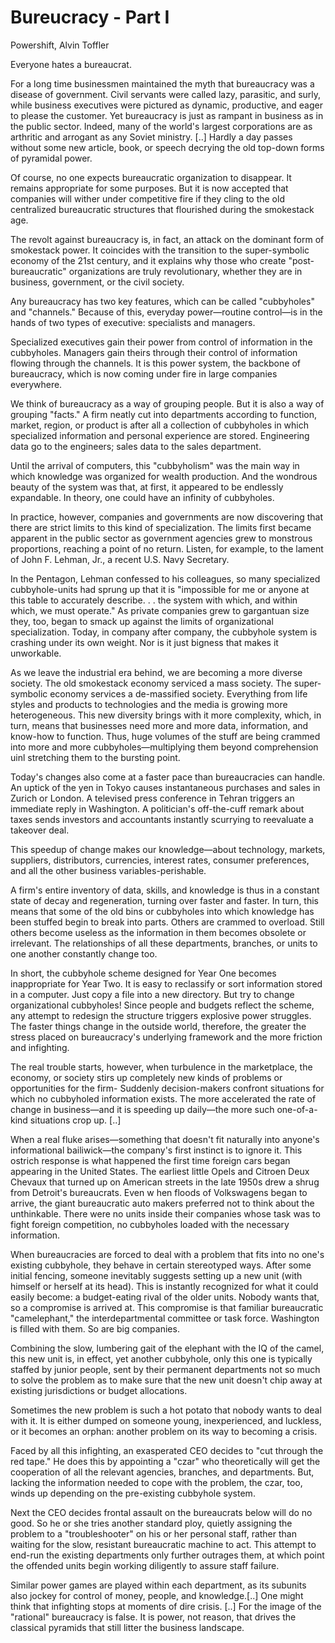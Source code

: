 # Bureucracy - Part I

Powershift, Alvin Toffler

Everyone hates a bureaucrat.

For a long time businessmen maintained the myth that bureaucracy was a
disease of government. Civil servants were called lazy, parasitic, and
surly, while business executives were pictured as dynamic, productive,
and eager to please the customer. Yet bureaucracy is just as rampant
in business as in the public sector. Indeed, many of the world's
largest corporations are as arthritic and arrogant as any Soviet
ministry. [..] Hardly a day passes without some new article, book, or
speech decrying the old top-down forms of pyramidal power.

Of course, no one expects bureaucratic organization to disappear. It
remains appropriate for some purposes. But it is now accepted that
companies will wither under competitive fire if they cling to the old
centralized bureaucratic structures that flourished during the
smokestack age.

The revolt against bureaucracy is, in fact, an attack on the dominant
form of smokestack power. It coincides with the transition to the
super-symbolic economy of the 21st century, and it explains why those
who create "post-bureaucratic" organizations are truly revolutionary,
whether they are in business, government, or the civil society.

Any bureaucracy has two key features, which can be called "cubbyholes"
and "channels." Because of this, everyday power—routine control—is in
the hands of two types of executive: specialists and managers.

Specialized executives gain their power from control of information in
the cubbyholes. Managers gain theirs through their control of
information flowing through the channels. It is this power system, the
backbone of bureaucracy, which is now coming under fire in large
companies everywhere.

We think of bureaucracy as a way of grouping people. But it is also a
way of grouping "facts." A firm neatly cut into departments according
to function, market, region, or product is after all a collection of
cubbyholes in which specialized information and personal experience
are stored. Engineering data go to the engineers; sales data to the
sales department.

Until the arrival of computers, this "cubbyholism" was the main way in
which knowledge was organized for wealth production. And the wondrous
beauty of the system was that, at first, it appeared to be endlessly
expandable. In theory, one could have an infinity of cubbyholes.

In practice, however, companies and governments are now discovering
that there are strict limits to this kind of specialization. The
limits first became apparent in the public sector as government
agencies grew to monstrous proportions, reaching a point of no
return. Listen, for example, to the lament of John F. Lehman, Jr., a
recent U.S. Navy Secretary.

In the Pentagon, Lehman confessed to his colleagues, so many
specialized cubbyhole-units had sprung up that it is "impossible for
me or anyone at this table to accurately describe. . . the system with
which, and within which, we must operate." As private companies grew
to gargantuan size they, too, began to smack up against the limits of
organizational specialization. Today, in company after company, the
cubbyhole system is crashing under its own weight. Nor is it just
bigness that makes it unworkable.

As we leave the industrial era behind, we are becoming a more diverse
society. The old smokestack economy serviced a mass society. The
super-symbolic economy services a de-massified society. Everything
from life styles and products to technologies and the media is growing
more heterogeneous. This new diversity brings with it more complexity,
which, in turn, means that businesses need more and more data,
information, and know-how to function. Thus, huge volumes of the stuff
are being crammed into more and more cubbyholes—multiplying them
beyond comprehension uinl stretching them to the bursting point.

Today's changes also come at a faster pace than bureaucracies can
handle. An uptick of the yen in Tokyo causes instantaneous purchases
and sales in Zurich or London. A televised press conference in Tehran
triggers an immediate reply in Washington. A politician's off-the-cuff
remark about taxes sends investors and accountants instantly scurrying
to reevaluate a takeover deal.

This speedup of change makes our knowledge—about technology, markets,
suppliers, distributors, currencies, interest rates, consumer
preferences, and all the other business variables-perishable.

A firm's entire inventory of data, skills, and knowledge is thus in a
constant state of decay and regeneration, turning over faster and
faster. In turn, this means that some of the old bins or cubbyholes
into which knowledge has been stuffed begin to break into
parts. Others are crammed to overload. Still others become useless as
the information in them becomes obsolete or irrelevant. The
relationships of all these departments, branches, or units to one
another constantly change too.

In short, the cubbyhole scheme designed for Year One becomes
inappropriate for Year Two. It is easy to reclassify or sort
information stored in a computer. Just copy a file into a new
directory. But try to change organizational cubbyholes! Since people
and budgets reflect the scheme, any attempt to redesign the structure
triggers explosive power struggles. The faster things change in the
outside world, therefore, the greater the stress placed on
bureaucracy's underlying framework and the more friction and
infighting.

The real trouble starts, however, when turbulence in the marketplace,
the economy, or society stirs up completely new kinds of problems or
opportunities for the firm- Suddenly decision-makers confront
situations for which no cubbyholed information exists. The more
accelerated the rate of change in business—and it is speeding up
daily—the more such one-of-a-kind situations crop up. [..]

When a real fluke arises—something that doesn't fit naturally into
anyone's informational bailiwick—the company's first instinct is to
ignore it. This ostrich response is what happened the first time
foreign cars began appearing in the United States. The earliest little
Opels and Citroen Deux Chevaux that turned up on American streets in
the late 1950s drew a shrug from Detroit's bureaucrats. Even w hen
floods of Volkswagens began to arrive, the giant bureaucratic auto
makers preferred not to think about the unthinkable. There were no
units inside their companies whose task was to fight foreign
competition, no cubbyholes loaded with the necessary information.

When bureaucracies are forced to deal with a problem that fits into no
one's existing cubbyhole, they behave in certain stereotyped
ways. After some initial fencing, someone inevitably suggests setting
up a new unit (with himself or herself at its head). This is instantly
recognized for what it could easily become: a budget-eating rival of
the older units. Nobody wants that, so a compromise is arrived
at. This compromise is that familiar bureaucratic "camelephant," the
interdepartmental committee or task force. Washington is filled with
them. So are big companies.

Combining the slow, lumbering gait of the elephant with the IQ of the
camel, this new unit is, in effect, yet another cubbyhole, only this
one is typically staffed by junior people, sent by their permanent
departments not so much to solve the problem as to make sure that the
new unit doesn't chip away at existing jurisdictions or budget
allocations.

Sometimes the new problem is such a hot potato that nobody wants to
deal with it. It is either dumped on someone young, inexperienced, and
luckless, or it becomes an orphan: another problem on its way to
becoming a crisis.

Faced by all this infighting, an exasperated CEO decides to "cut
through the red tape." He does this by appointing a "czar" who
theoretically will get the cooperation of all the relevant agencies,
branches, and departments. But, lacking the information needed to cope
with the problem, the czar, too, winds up depending on the
pre-existing cubbyhole system.

Next the CEO decides frontal assault on the bureaucrats below will do no good. So he or she tries another standard ploy, quietly assigning the problem to a "troubleshooter" on his or her personal staff, rather than waiting for the slow, resistant bureaucratic machine to act. This attempt to end-run the existing departments only further outrages them, at which point the offended units begin working diligently to assure staff failure.

Similar power games are played within each department, as its subunits
also jockey for control of money, people, and knowledge.[..] One might
think that infighting stops at moments of dire crisis. [..] For the
image of the "rational" bureaucracy is false. It is power, not reason,
that drives the classical pyramids that still litter the business
landscape.
